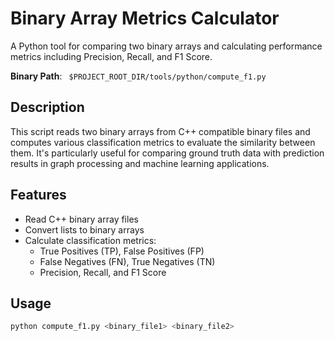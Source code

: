 # Binary Array Metrics Calculator

A Python tool for comparing two binary arrays and calculating performance metrics including Precision, Recall, and F1
Score.

**Binary Path**: ` $PROJECT_ROOT_DIR/tools/python/compute_f1.py`

## Description

This script reads two binary arrays from C++ compatible binary files and computes various classification metrics to
evaluate the similarity between them. It's particularly useful for comparing ground truth data with prediction results
in graph processing and machine learning applications.

## Features

- Read C++ binary array files
- Convert lists to binary arrays
- Calculate classification metrics:
    - True Positives (TP), False Positives (FP)
    - False Negatives (FN), True Negatives (TN)
    - Precision, Recall, and F1 Score

## Usage

```bash
python compute_f1.py <binary_file1> <binary_file2>
```
